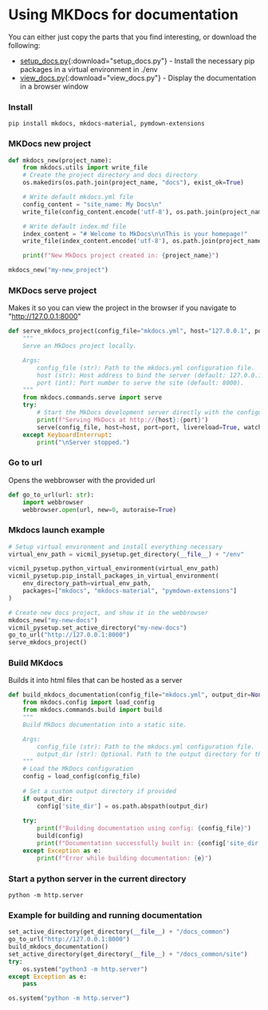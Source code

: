 # Using MKDocs for documentation

You can either just copy the parts that you find interesting, or download the following:

- [setup_docs.py](../static/setup_docs.py){:download="setup_docs.py"} - Install the necessary pip packages in a virtual environment in ./env
- [view_docs.py](../static/view_docs.py){:download="view_docs.py"} - Display the documentation in a browser window

### Install

```
pip install mkdocs, mkdocs-material, pymdown-extensions
```

### MKDocs new project

```python
def mkdocs_new(project_name):
    from mkdocs.utils import write_file
    # Create the project directory and docs directory
    os.makedirs(os.path.join(project_name, "docs"), exist_ok=True)

    # Write default mkdocs.yml file
    config_content = "site_name: My Docs\n"
    write_file(config_content.encode('utf-8'), os.path.join(project_name, "mkdocs.yml"))

    # Write default index.md file
    index_content = "# Welcome to MkDocs\n\nThis is your homepage!"
    write_file(index_content.encode('utf-8'), os.path.join(project_name, "docs", "index.md"))

    print(f"New MkDocs project created in: {project_name}")

mkdocs_new("my-new_project")
```

### MKDocs serve project

Makes it so you can view the project in the browser if you navigate to "http://127.0.0.1:8000"

```python
def serve_mkdocs_project(config_file="mkdocs.yml", host="127.0.0.1", port=8000):
    """
    Serve an MkDocs project locally.

    Args:
        config_file (str): Path to the mkdocs.yml configuration file.
        host (str): Host address to bind the server (default: 127.0.0.1).
        port (int): Port number to serve the site (default: 8000).
    """
    from mkdocs.commands.serve import serve
    try:
        # Start the MkDocs development server directly with the configuration file
        print(f"Serving MkDocs at http://{host}:{port}")
        serve(config_file, host=host, port=port, livereload=True, watch_theme=True)
    except KeyboardInterrupt:
        print("\nServer stopped.")
```

### Go to url

Opens the webbrowser with the provided url

```python
def go_to_url(url: str):
    import webbrowser
    webbrowser.open(url, new=0, autoraise=True)
```

### Mkdocs launch example

```python
# Setup virtual environment and install everything necessary
virtual_env_path = vicmil_pysetup.get_directory(__file__) + "/env"

vicmil_pysetup.python_virtual_environment(virtual_env_path)
vicmil_pysetup.pip_install_packages_in_virtual_environment(
    env_directory_path=virtual_env_path,
    packages=["mkdocs", "mkdocs-material", "pymdown-extensions"]
)
```

```python
# Create new docs project, and show it in the webbrowser
mkdocs_new("my-new-docs")
vicmil_pysetup.set_active_directory("my-new-docs")
go_to_url("http://127.0.0.1:8000")
serve_mkdocs_project()
```

### Build MKdocs

Builds it into html files that can be hosted as a server

```python
def build_mkdocs_documentation(config_file="mkdocs.yml", output_dir=None):
    from mkdocs.config import load_config
    from mkdocs.commands.build import build
    """
    Build MkDocs documentation into a static site.

    Args:
        config_file (str): Path to the mkdocs.yml configuration file.
        output_dir (str): Optional. Path to the output directory for the built site.
    """
    # Load the MkDocs configuration
    config = load_config(config_file)
  
    # Set a custom output directory if provided
    if output_dir:
        config['site_dir'] = os.path.abspath(output_dir)
  
    try:
        print(f"Building documentation using config: {config_file}")
        build(config)
        print(f"Documentation successfully built in: {config['site_dir']}")
    except Exception as e:
        print(f"Error while building documentation: {e}")

```

### Start a python server in the current directory

```
python -m http.server
```

### Example for building and running documentation

```python
set_active_directory(get_directory(__file__) + "/docs_common")
go_to_url("http://127.0.0.1:8000")
build_mkdocs_documentation()
set_active_directory(get_directory(__file__) + "/docs_common/site")
try:
    os.system("python3 -m http.server")
except Exception as e:
    pass

os.system("python -m http.server")
```
